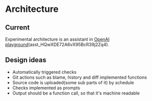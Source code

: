 # Architecture

## Current
Experimental architecture is an assistant in [OpenAI playground](https://platform.openai.com/playground/assistants)(asst_HQwXDE72A6vX95BcR39j2Zq4). 


## Design ideas
- Automatically triggered checks
- Git actions such as blame, history and diff implemented functions
- Source code is uploaded(some sub parts of it) by schedule
- Checks implemented as prompts
- Output should be a function call, so that it's machine readable